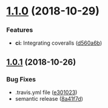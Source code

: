# [1.1.0](https://github.com/AbrahamTewa/starter.nodejs/compare/v1.0.1...v1.1.0) (2018-10-29)


### Features

* **ci:** Integrating coveralls ([d560a6b](https://github.com/AbrahamTewa/starter.nodejs/commit/d560a6b))

## [1.0.1](https://github.com/AbrahamTewa/starter.nodejs/compare/v1.0.0...v1.0.1) (2018-10-26)


### Bug Fixes

* .travis.yml file ([e301023](https://github.com/AbrahamTewa/starter.nodejs/commit/e301023))
* semantic release ([8a41f7d](https://github.com/AbrahamTewa/starter.nodejs/commit/8a41f7d))
